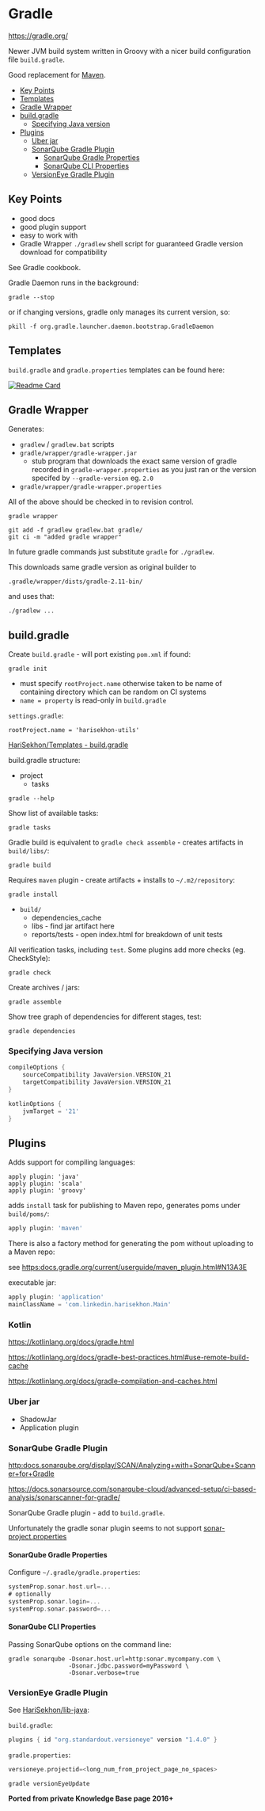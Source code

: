 # Gradle

<https://gradle.org/>

Newer JVM build system written in Groovy with a nicer build configuration file `build.gradle`.

Good replacement for [Maven](maven.md).

<!-- INDEX_START -->

- [Key Points](#key-points)
- [Templates](#templates)
- [Gradle Wrapper](#gradle-wrapper)
- [build.gradle](#buildgradle)
  - [Specifying Java version](#specifying-java-version)
- [Plugins](#plugins)
  - [Uber jar](#uber-jar)
  - [SonarQube Gradle Plugin](#sonarqube-gradle-plugin)
    - [SonarQube Gradle Properties](#sonarqube-gradle-properties)
    - [SonarQube CLI Properties](#sonarqube-cli-properties)
  - [VersionEye Gradle Plugin](#versioneye-gradle-plugin)

<!-- INDEX_END -->

## Key Points

- good docs
- good plugin support
- easy to work with
- Gradle Wrapper `./gradlew` shell script for guaranteed Gradle version download for compatibility

See Gradle cookbook.

Gradle Daemon runs in the background:

```shell
gradle --stop
```

or if changing versions, gradle only manages its current version, so:

```shell
pkill -f org.gradle.launcher.daemon.bootstrap.GradleDaemon
```

## Templates

`build.gradle` and `gradle.properties` templates can be found here:

[![Readme Card](https://github-readme-stats.vercel.app/api/pin/?username=HariSekhon&repo=Templates&theme=ambient_gradient&description_lines_count=3)](https://github.com/HariSekhon/Templates)

## Gradle Wrapper

Generates:

- `gradlew` / `gradlew.bat` scripts
- `gradle/wrapper/gradle-wrapper.jar`
  - stub program that downloads the exact same version of gradle recorded in `gradle-wrapper.properties` as you just
    ran or the version specifed by `--gradle-version` eg. `2.0`
- `gradle/wrapper/gradle-wrapper.properties`

All of the above should be checked in to revision control.

```shell
gradle wrapper
```

```shell
git add -f gradlew gradlew.bat gradle/
git ci -m "added gradle wrapper"
```

In future gradle commands just substitute `gradle` for `./gradlew`.

This downloads same gradle version as original builder to

```text
.gradle/wrapper/dists/gradle-2.11-bin/
```

and uses that:

```shell
./gradlew ...
```

## build.gradle

Create `build.gradle` - will port existing `pom.xml` if found:

```shell
gradle init
```

- must specify `rootProject.name` otherwise taken to be name of containing directory which can be random on CI systems
- `name = property` is read-only in `build.gradle`

`settings.gradle`:

```properties
rootProject.name = 'harisekhon-utils'
```

[HariSekhon/Templates - build.gradle](https://github.com/HariSekhon/Templates/blob/master/build.gradle)

build.gradle structure:

- project
  - tasks

```shell
gradle --help
```

Show list of available tasks:

```shell
gradle tasks
```

Gradle build is equivalent to `gradle check assemble` - creates artifacts in `build/libs/`:

```shell
gradle build
```

Requires `maven` plugin - create artifacts + installs to `~/.m2/repository`:

```shell
gradle install
```

- `build/`
  - dependencies_cache
  - libs - find jar artifact here
  - reports/tests - open index.html for breakdown of unit tests

All verification tasks, including `test`. Some plugins add more checks (eg. CheckStyle):

```shell
gradle check
```

Create archives / jars:

```shell
gradle assemble
```

Show tree graph of dependencies for different stages, test:

```shell
gradle dependencies
```

### Specifying Java version

```groovy
compileOptions {
    sourceCompatibility JavaVersion.VERSION_21
    targetCompatibility JavaVersion.VERSION_21
}

kotlinOptions {
    jvmTarget = '21'
}
```

## Plugins

Adds support for compiling languages:

```shell
apply plugin: 'java'
apply plugin: 'scala'
apply plugin: 'groovy'
```

adds `install` task for publishing to Maven repo, generates poms under `build/poms/`:

```groovy
apply plugin: 'maven'
```

There is also a factory method for generating the pom without uploading to a Maven repo:

see <https:docs.gradle.org/current/userguide/maven_plugin.html#N13A3E>

executable jar:

```groovy
apply plugin: 'application'
mainClassName = 'com.linkedin.harisekhon.Main'
```

### Kotlin

<https://kotlinlang.org/docs/gradle.html>

<https://kotlinlang.org/docs/gradle-best-practices.html#use-remote-build-cache>

<https://kotlinlang.org/docs/gradle-compilation-and-caches.html>

### Uber jar

- ShadowJar
- Application plugin

### SonarQube Gradle Plugin

<http:docs.sonarqube.org/display/SCAN/Analyzing+with+SonarQube+Scanner+for+Gradle>

<https://docs.sonarsource.com/sonarqube-cloud/advanced-setup/ci-based-analysis/sonarscanner-for-gradle/>

SonarQube Gradle plugin - add to `build.gradle`.

Unfortunately the gradle sonar plugin seems to not support
[sonar-project.properties](https://github.com/HariSekhon/Templates/blob/master/sonar-project.properties)

#### SonarQube Gradle Properties

Configure `~/.gradle/gradle.properties`:

```groovy
systemProp.sonar.host.url=...
# optionally
systemProp.sonar.login=...
systemProp.sonar.password=...
```

#### SonarQube CLI Properties

Passing SonarQube options on the command line:

```shell
gradle sonarqube -Dsonar.host.url=http:sonar.mycompany.com \
                 -Dsonar.jdbc.password=myPassword \
                 -Dsonar.verbose=true
```

### VersionEye Gradle Plugin

See [HariSekhon/lib-java](https://github.com/HariSekhon/lib-java):

`build.gradle`:

```groovy
plugins { id "org.standardout.versioneye" version "1.4.0" }
```

`gradle.properties`:

```groovy
versioneye.projectid=<long_num_from_project_page_no_spaces>
```

```shell
gradle versionEyeUpdate
```

**Ported from private Knowledge Base page 2016+**
